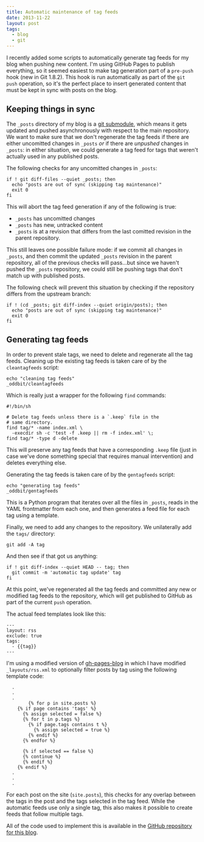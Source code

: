 ```yaml
---
title: Automatic maintenance of tag feeds
date: 2013-11-22
layout: post
tags:
  - blog
  - git
---
```


I recently added some scripts to automatically generate tag feeds for
my blog when pushing new content.  I'm using GitHub Pages to publish
everything, so it seemed easiest to make tag generation part of a
`pre-push` hook (new in Git 1.8.2).  This hook is run automatically as
part of the `git push` operation, so it's the perfect place to insert
generated content that must be kept in sync with posts on the blog.

## Keeping things in sync

The `_posts` directory of my blog is a [git submodule][], which means
it gets updated and pushed asynchronously with respect to the main
repository.  We want to make sure that we don't regenerate the tag
feeds if there are either uncomitted changes in `_posts` *or* if there
are *unpushed* changes in `_posts`: in either situation, we could
generate a tag feed for tags that weren't actually used in any
published posts.

[git submodule]: http://git-scm.com/book/en/Git-Tools-Submodules

The following checks for any uncomitted changes in `_posts`:

    if ! git diff-files --quiet _posts; then
      echo "posts are out of sync (skipping tag maintenance)"
      exit 0
    fi

This will abort the tag feed generation if any of the following is
true:

- `_posts` has uncomitted changes
- `_posts` has new, untracked content
- `_posts` is at a revision that differs from the last comitted
  revision in the parent repository.

This still leaves one possible failure mode: if we commit all changes
in `_posts`, and then commit the updated `_posts` revision in the
parent repository, all of the previous checks will pass...but since we
haven't pushed the `_posts` repository, we could still be pushing tags
that don't match up with published posts.

The following check will prevent this situation by checking if the
repository differs from the upstream branch:

    if ! (cd _posts; git diff-index --quiet origin/posts); then
      echo "posts are out of sync (skipping tag maintenance)"
      exit 0
    fi

## Generating tag feeds

In order to prevent stale tags, we need to delete and regenerate all
the tag feeds.  Cleaning up the existing tag feeds is taken care of by
the `cleantagfeeds` script:

    echo "cleaning tag feeds"
    _oddbit/cleantagfeeds

Which is really just a wrapper for the following `find` commands:

    #!/bin/sh

    # Delete tag feeds unless there is a `.keep` file in the
    # same directory.
    find tag/* -name index.xml \
      -execdir sh -c 'test -f .keep || rm -f index.xml' \;
    find tag/* -type d -delete

This will preserve any tag feeds that have a corresponding `.keep`
file (just in case we've done something special that requires manual
intervention) and deletes everything else.

Generating the tag feeds is taken care of by the `gentagfeeds`
script:

    echo "generating tag feeds"
    _oddbit/gentagfeeds

This is a Python program that iterates over all the files in `_posts`,
reads in the YAML frontmatter from each one, and then generates a feed
file for each tag using a template.

Finally, we need to add any changes to the repository.  We
unilaterally add the `tags/` directory:

    git add -A tag

And then see if that got us anything:

    if ! git diff-index --quiet HEAD -- tag; then
      git commit -m 'automatic tag update' tag
    fi

At this point, we've regenerated all the tag feeds and committed any
new or modified tag feeds to the repository, which will get published
to GitHub as part of the current `push` operation.

The actual feed templates look like this:

    ---
    layout: rss
    exclude: true
    tags:
      - {{tag}}
    ---

I'm using a modified version of [gh-pages-blog][] in which I have
modified `_layouts/rss.xml` to optionally filter posts by tag using
the following template code:

      .
      .
      .
			{% for p in site.posts %}
        {% if page contains 'tags' %}
          {% assign selected = false %}
          {% for t in p.tags %}
            {% if page.tags contains t %}
              {% assign selected = true %}
            {% endif %}
          {% endfor %}

          {% if selected == false %}
          {% continue %}
          {% endif %}
        {% endif %}
      .
      .
      .

For each post on the site (`site.posts`), this checks for any overlap
between the tags in the post and the tags selected in the tag feed.
While the automatic feeds use only a single tag, this also makes it
possible to create feeds that follow multiple tags.

All of the code used to implement this is available in the [GitHub
repository for this blog][repo].

[repo]: http://github.com/larsks/blog.oddbit.com/
[gh-pages-blog]: https://github.com/thedereck/gh-pages-blog/

